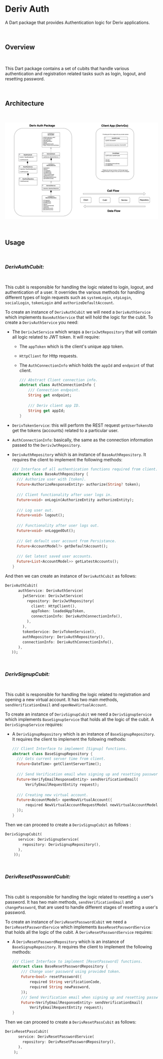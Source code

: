 # Deriv Auth

A Dart package that provides Authentication logic for Deriv applications.

</br>

## Overview

</br>

This Dart package contains a set of cubits that handle various authentication and registration related tasks such as login, logout, and resetting password.

</br>

## Architecture

</br>

![UML Diagram](auth-uml.png)

</br>

## Usage

</br>

### **_DerivAuthCubit:_**

</br>

This cubit is responsible for handling the logic related to login, logout, and authentication of a user. It overrides the various methods for handling different types of login requests such as `systemLogin`, `otpLogin`, `socialLogin`, `tokenLogin` and `authorizeDefaultAccount`.

To create an instance of `DerivAuthCubit` we will need a `DerivAuthService` which implements `BaseAuthService` that will hold the logic for the cubit. To create a `DerivAuthService` you need:

- The `DerivJwtService` which wraps a `DerivJwtRepository` that will contain all logic related to JWT token. It will require:

  - The `appToken` which is the client's unique app token.
  - `HttpClient` for Http requests.
  - The `AuthConnectionInfo` which holds the `appId` and `endpoint` of that client.

    ```dart
    /// Abstract Client connection info.
    abstract class AuthConnectionInfo {
        /// Connection endpoint.
        String get endpoint;

        /// Deriv client app ID.
        String get appId;
    }
    ```

- `DerivTokenService`: this will perform the REST request `getUserTokens`to get the tokens (accounts) related to a particular user.

- `AuthConnectionInfo`: basically, the same as the connection information passed to the `DerivJwtRepository`.

- `DerivAuthRepository` which is an instance of `BaseAuthRepository`. It requires the client to implement the following methods:

  ```dart
  /// Interface of all authentication functions required from client.
  abstract class BaseAuthRepository {
    /// Authorize user with [token].
    Future<AuthorizeResponseEntity> authorize(String? token);

    /// Client functionality after user logs in.
    Future<void> onLogin(AuthorizeEntity authorizeEntity);

    /// Log user out.
    Future<void> logout();

    /// Functionality after user logs out.
    Future<void> onLoggedOut();

    /// Get default user account from Persistance.
    Future<AccountModel?> getDefaultAccount();

    /// Get latest saved user accounts.
    Future<List<AccountModel>> getLatestAccounts();
  }
  ```

And then we can create an instance of `DerivAuthCubit` as follows:

```dart
DerivAuthCubit(
      authService: DerivAuthService(
        jwtService: DerivJwtService(
          repository: DerivJwtRepository(
            client: HttpClient(),
            appToken: loadedAppToken,
            connectionInfo: DerivAuthConnectionInfo(),
          ),
        ),
        tokenService: DerivTokenService(),
        authRepository: DerivAuthRepository(),
        connectionInfo: DerivAuthConnectionInfo(),
      ),
   ));
```

</br>

### **_DerivSignupCubit:_**

</br>

This cubit is responsible for handling the logic related to registration and opening a new virtual account. It has two main methods, `sendVerificationEmail` and `openNewVirtualAccount`.

To create an instance of `DerivSignupCubit` we need a `DerivSignupService` which implements `BaseSignupService` that holds all the logic of the cubit. A `DerivSignupService` requires:

- A `DerivSignupRepository` which is an instance of `BaseSignupRepository`. It requires the client to implement the following methods:

  ```dart
  /// Client Interface to implement [Signup] functions.
  abstract class BaseSignupRepository {
    /// Gets current server time from client.
    Future<DateTime> getClientServerTime();

    /// Send Verification email when signing up and resetting password.
    Future<VerifyEmailResponseEntity> sendVerificationEmail(
        VerifyEmailRequestEntity request);

    /// Creating new virtual account.
    Future<AccountModel> openNewVirtualAccount({
        required NewVirtualAccountRequestModel newVirtualAccountModel,
    });
  }
  ```

Then we can proceed to create a `DerivSignupCubit` as follows
:

```dart
DerivSignupCubit(
      service: DerivSignupService(
        repository: DerivSignupRepository(),
      ),
    ));
```

</br>

### **_DerivResetPasswordCubit:_**

</br>

This cubit is responsible for handling the logic related to resetting a user's password. It has two main methods, `sendVerificationEmail` and `changePassword`, that are used to handle different stages of resetting a user's password.

To create an instance of `DerivResetPasswordCubit` we need a `DerivResetPasswordService` which implements `BaseResetPasswordService` that holds all the logic of the cubit. A `DerivResetPasswordService` requires:

- A `DerivResetPasswordRepository` which is an instance of `BaseSignupRepository`. It requires the client to implement the following methods:

  ```dart
  /// Client Interface to implement [ResetPassword] functions.
  abstract class BaseResetPasswordRepository {
      /// Change user password using provided token.
      Future<bool> resetPassword({
          required String verificationCode,
          required String newPassword,
      });
      /// Send Verification email when signing up and resetting password.
      Future<VerifyEmailResponseEntity> sendVerificationEmail(
          VerifyEmailRequestEntity request);
  }
  ```

Then we can proceed to create a `DerivResetPassCubit` as follows:

```dart
DerivResetPassCubit(
      service: DerivResetPasswordService(
        repository: DerivResetPasswordRepository(),
      ),
    );
```
